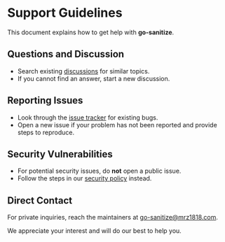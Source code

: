 # Support Guidelines

This document explains how to get help with **go-sanitize**.

## Questions and Discussion
- Search existing [discussions](https://github.com/mrz1836/go-sanitize/discussions) for similar topics.
- If you cannot find an answer, start a new discussion.

## Reporting Issues
- Look through the [issue tracker](https://github.com/mrz1836/go-sanitize/issues) for existing bugs.
- Open a new issue if your problem has not been reported and provide steps to reproduce.

## Security Vulnerabilities
- For potential security issues, do **not** open a public issue.
- Follow the steps in our [security policy](SECURITY.md) instead.

## Direct Contact
For private inquiries, reach the maintainers at [go-sanitize@mrz1818.com](mailto:go-sanitize@mrz1818.com).

We appreciate your interest and will do our best to help you.
